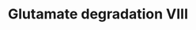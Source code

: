 ---
annotations:
- type: Pathway Ontology
  value: glutamate degradation pathway VIII
authors:
- J.Heckman
- MaintBot
- Christine Chichester
- Egonw
description: ''
last-edited: 2018-04-26
organisms:
- Saccharomyces cerevisiae
redirect_from:
- /index.php/Pathway:WP99
- /instance/WP99
schema-jsonld:
- '@context': https://schema.org/
  '@id': https://wikipathways.github.io/pathways/WP99.html
  '@type': Dataset
  creator:
    '@type': Organization
    name: WikiPathways
  description: ''
  keywords:
  - ECM40
  - N-acetylglutamyl-semialdehyde
  - ARG8
  - N-acetyl-L-glutamate
  - NADPH
  - Coenzyme A
  - ADP
  - N-acetylglutamyl-phosphate
  - ARG2
  - ARG5,6
  - phosphate
  - H+
  - 2-oxoglutarate
  - L-ornithine
  - L-glutamate
  - acetyl-CoA
  - NADP
  - ATP
  - N-alpha-acetylornithine
  license: CC0
  name: Glutamate degradation VIII
seo: CreativeWork
title: Glutamate degradation VIII
wpid: WP99
---